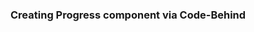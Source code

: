 <snippet id='progress-create-xml'/>
<snippet id='progress-value-change-event'/>
<snippet id='progress-value-change-event-ts'/>

### Creating Progress component via Code-Behind

<snippet id='progress-style-xml'/>
<snippet id='progress-style-css'/>
